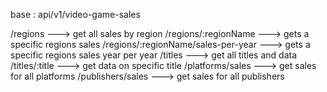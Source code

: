 base : api/v1/video-game-sales

/regions    ---> get all sales by region
/regions/:regionName ---> gets a specific regions sales
/regions/:regionName/sales-per-year ---> gets a specific regions sales year per year
/titles ---> get all titles and data
/titles/:title ---> get data on specific title
/platforms/sales ---> get sales for all platforms
/publishers/sales ---> get sales for all publishers




